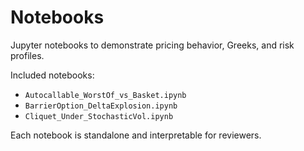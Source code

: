 # Notebooks

Jupyter notebooks to demonstrate pricing behavior, Greeks, and risk profiles.

Included notebooks:
- `Autocallable_WorstOf_vs_Basket.ipynb`
- `BarrierOption_DeltaExplosion.ipynb`
- `Cliquet_Under_StochasticVol.ipynb`

Each notebook is standalone and interpretable for reviewers.
